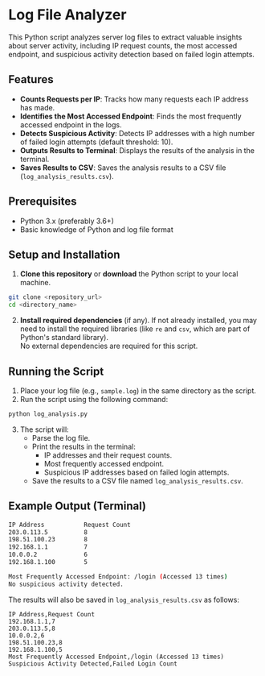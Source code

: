 # Log File Analyzer

This Python script analyzes server log files to extract valuable insights about server activity, including IP request counts, the most accessed endpoint, and suspicious activity detection based on failed login attempts.

## Features

- **Counts Requests per IP**: Tracks how many requests each IP address has made.
- **Identifies the Most Accessed Endpoint**: Finds the most frequently accessed endpoint in the logs.
- **Detects Suspicious Activity**: Detects IP addresses with a high number of failed login attempts (default threshold: 10).
- **Outputs Results to Terminal**: Displays the results of the analysis in the terminal.
- **Saves Results to CSV**: Saves the analysis results to a CSV file (`log_analysis_results.csv`).

## Prerequisites

- Python 3.x (preferably 3.6+)
- Basic knowledge of Python and log file format

## Setup and Installation

1. **Clone this repository** or **download** the Python script to your local machine.

```bash
git clone <repository_url>
cd <directory_name>
```

2. **Install required dependencies** (if any). If not already installed, you may need to install the required libraries (like `re` and `csv`, which are part of Python's standard library).  
No external dependencies are required for this script.

## Running the Script

1. Place your log file (e.g., `sample.log`) in the same directory as the script.
2. Run the script using the following command:

```bash
python log_analysis.py
```

3. The script will:
   - Parse the log file.
   - Print the results in the terminal:
     - IP addresses and their request counts.
     - Most frequently accessed endpoint.
     - Suspicious IP addresses based on failed login attempts.
   - Save the results to a CSV file named `log_analysis_results.csv`.

## Example Output (Terminal)

```bash
IP Address           Request Count
203.0.113.5          8
198.51.100.23        8
192.168.1.1          7
10.0.0.2             6
192.168.1.100        5

Most Frequently Accessed Endpoint: /login (Accessed 13 times)
No suspicious activity detected.
```

The results will also be saved in `log_analysis_results.csv` as follows:

```csv
IP Address,Request Count
192.168.1.1,7
203.0.113.5,8
10.0.0.2,6
198.51.100.23,8
192.168.1.100,5
Most Frequently Accessed Endpoint,/login (Accessed 13 times)
Suspicious Activity Detected,Failed Login Count

```